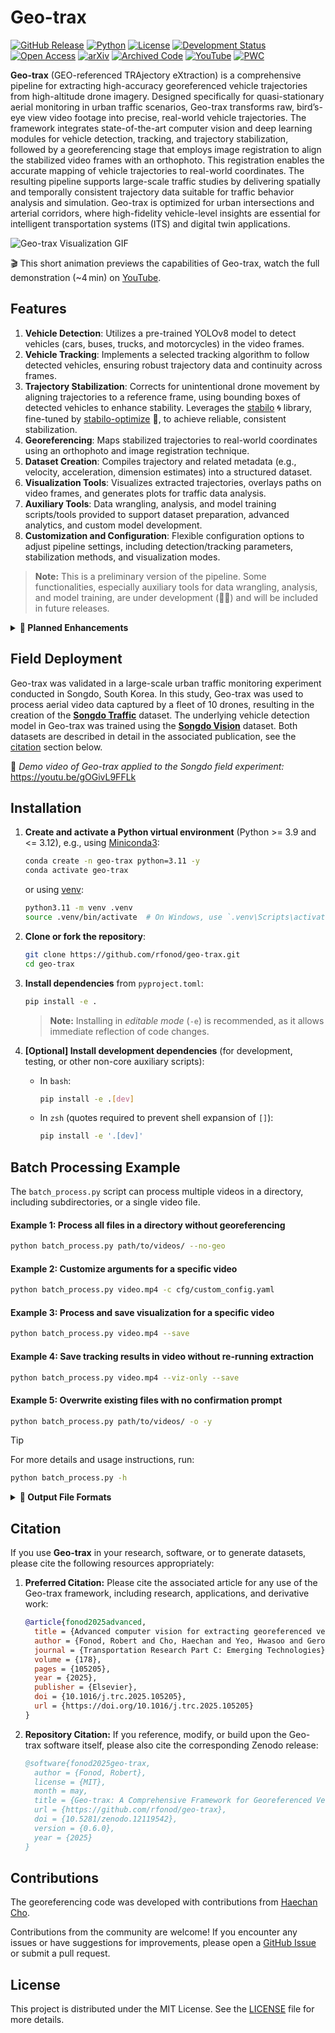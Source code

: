 # Geo-trax

[![GitHub Release](https://img.shields.io/github/v/release/rfonod/geo-trax?include_prereleases)](https://github.com/rfonod/geo-trax/releases) [![Python](https://img.shields.io/badge/python-3.9%2B-blue)](https://www.python.org/) [![License](https://img.shields.io/github/license/rfonod/geo-trax)](https://github.com/rfonod/geo-trax/blob/main/LICENSE) [![Development Status](https://img.shields.io/badge/development-active-brightgreen)](https://github.com/rfonod/geo-trax)
[![Open Access](https://img.shields.io/badge/Journal-10.1016%2Fj.trc.2025.105205-blue)](https://doi.org/10.1016/j.trc.2025.105205)
[![arXiv](https://img.shields.io/badge/arXiv-2411.02136-b31b1b.svg)](https://arxiv.org/abs/2411.02136) [![Archived Code](https://img.shields.io/badge/Zenodo-Software%20Archive-blue)](https://zenodo.org/doi/10.5281/zenodo.12119542) [![YouTube](https://img.shields.io/badge/YouTube-Video-red?logo=youtube&logoColor=red)](https://youtu.be/gOGivL9FFLk) [![PWC](https://img.shields.io/endpoint.svg?url=https://paperswithcode.com/badge/advanced-computer-vision-for-extracting/object-detection-on-songdo-vision)](https://paperswithcode.com/sota/object-detection-on-songdo-vision?p=advanced-computer-vision-for-extracting)

**Geo-trax** (GEO-referenced TRAjectory eXtraction) is a comprehensive pipeline for extracting high-accuracy georeferenced vehicle trajectories from high-altitude drone imagery. Designed specifically for quasi-stationary aerial monitoring in urban traffic scenarios, Geo-trax transforms raw, bird’s-eye view video footage into precise, real-world vehicle trajectories. The framework integrates state-of-the-art computer vision and deep learning modules for vehicle detection, tracking, and trajectory stabilization, followed by a georeferencing stage that employs image registration to align the stabilized video frames with an orthophoto. This registration enables the accurate mapping of vehicle trajectories to real-world coordinates. The resulting pipeline supports large-scale traffic studies by delivering spatially and temporally consistent trajectory data suitable for traffic behavior analysis and simulation. Geo-trax is optimized for urban intersections and arterial corridors, where high-fidelity vehicle-level insights are essential for intelligent transportation systems (ITS) and digital twin applications.

![Geo-trax Visualization GIF](https://raw.githubusercontent.com/rfonod/geo-trax/main/assets/geo-trax_visualization.gif?raw=True)

🎬 This short animation previews the capabilities of Geo-trax, watch the full demonstration (~4 min) on [YouTube](https://youtu.be/gOGivL9FFLk).

## Features

1. **Vehicle Detection**: Utilizes a pre-trained YOLOv8 model to detect vehicles (cars, buses, trucks, and motorcycles) in the video frames.
2. **Vehicle Tracking**: Implements a selected tracking algorithm to follow detected vehicles, ensuring robust trajectory data and continuity across frames.
3. **Trajectory Stabilization**: Corrects for unintentional drone movement by aligning trajectories to a reference frame, using bounding boxes of detected vehicles to enhance stability. Leverages the [stabilo](https://github.com/rfonod/stabilo) 🌀 library, fine-tuned by [stabilo-optimize](https://github.com/rfonod/stabilo-optimize) 🎯, to achieve reliable, consistent stabilization.
4. **Georeferencing**: Maps stabilized trajectories to real-world coordinates using an orthophoto and image registration technique.
5. **Dataset Creation**: Compiles trajectory and related metadata (e.g., velocity, acceleration, dimension estimates) into a structured dataset.
6. **Visualization Tools**: Visualizes extracted trajectories, overlays paths on video frames, and generates plots for traffic data analysis.
7. **Auxiliary Tools**: Data wrangling, analysis, and model training scripts/tools provided to support dataset preparation, advanced analytics, and custom model development.
8. **Customization and Configuration**: Flexible configuration options to adjust pipeline settings, including detection/tracking parameters, stabilization methods, and visualization modes.

> **Note:** This is a preliminary version of the pipeline. Some functionalities, especially auxiliary tools for data wrangling, analysis, and model training, are under development (👷🏼) and will be included in future releases.

<details>
<summary><b>🚀 Planned Enhancements</b></summary>

### Release Plan

- **Version =1.0.0**
  - Tools for comparing extracted trajectories with on-board sensor data.
  - Release all auxiliary tools for data wrangling, analysis, and (re-)training the detection model.
  - Basic documentation and examples covering all core functionalities.
  - Sample data for testing and demonstration purposes.

- **Version >1.0.0**
  - Pre-processing tools for raw video input.
  - Expanded documentation, tutorials (docs folder), and sample examples.
  - List of known limitations, e.g., ffmpeg backend version discrepancies in OpenCV.
  - Comprehensive unit tests for critical functions and end-to-end tests for the entire pipeline.
  - Publishing on PyPI for simplified installation and distribution.

- **Version 2.0.0**
  - Upgrades to the latest ultralytics (>8.2) and numpy (>2.0) versions.
  - Support for additional tracking algorithms and broader vehicle type recognition.
  - Transition to a modular package layout for enhanced maintainability.
  - Implementation of batch inference and multi-thread processing to improve scalability.
  - Automated testing workflows with GitHub Actions.

</details>

## Field Deployment

Geo-trax was validated in a large-scale urban traffic monitoring experiment conducted in Songdo, South Korea. In this study, Geo-trax was used to process aerial video data captured by a fleet of 10 drones, resulting in the creation of the [**Songdo Traffic**](https://doi.org/10.5281/zenodo.13828383) dataset. The underlying vehicle detection model in Geo-trax was trained using the [**Songdo Vision**](https://doi.org/10.5281/zenodo.13828407) dataset. Both datasets are described in detail in the associated publication, see the [citation](#citation) section below.

🎥 *Demo video of Geo-trax applied to the Songdo field experiment:*  https://youtu.be/gOGivL9FFLk

## Installation

1. **Create and activate a Python virtual environment** (Python >= 3.9 and <= 3.12), e.g., using [Miniconda3](https://www.anaconda.com/docs/getting-started/miniconda/install):

    ```bash
    conda create -n geo-trax python=3.11 -y
    conda activate geo-trax
    ```

    or using [venv](https://docs.python.org/3/library/venv.html):

    ```bash
    python3.11 -m venv .venv
    source .venv/bin/activate  # On Windows, use `.venv\Scripts\activate`
    ```

2. **Clone or fork the repository**:

    ```bash
    git clone https://github.com/rfonod/geo-trax.git
    cd geo-trax
    ```

3. **Install dependencies** from `pyproject.toml`:

    ```bash
    pip install -e .
    ```

    > **Note:** Installing in *editable mode* (`-e`) is recommended, as it allows immediate reflection of code changes.

4. **[Optional] Install development dependencies** (for development, testing, or other non-core auxiliary scripts):

    - In `bash`:

      ```bash
      pip install -e .[dev]
      ```

    - In `zsh` (quotes required to prevent shell expansion of `[]`):

      ```zsh
      pip install -e '.[dev]'
      ```

## Batch Processing Example

The `batch_process.py` script can process multiple videos in a directory, including subdirectories, or a single video file.

#### Example 1: Process all files in a directory without georeferencing

```bash
python batch_process.py path/to/videos/ --no-geo
```

#### Example 2: Customize arguments for a specific video

```bash
python batch_process.py video.mp4 -c cfg/custom_config.yaml
```

#### Example 3: Process and save visualization for a specific video

```bash
python batch_process.py video.mp4 --save
```

#### Example 4: Save tracking results in video without re-running extraction

```bash
python batch_process.py video.mp4 --viz-only --save
```

#### Example 5: Overwrite existing files with no confirmation prompt

```bash
python batch_process.py path/to/videos/ -o -y
```

> [!TIP]
> For more details and usage instructions, run:
>
> ```bash
> python batch_process.py -h
> ```


<details>
<summary><b>📁 Output File Formats</b></summary>
Suppose the input video is named `video.mp4`. The output files will be saved in the `results` folder relative to the input video. The following files will be generated:

- **video.txt**: Contains the extracted vehicle trajectories in the following format:

  ```text
  frame_id, vehicle_id, x_c(unstab), y_c(unstab), w(unstab), h(unstab), x_c(stab), y_c(stab), w(stab), h(stab), class_id, confidence, vehicle_length, vehicle_width
  ```

    where:
  - `frame_id`: Frame number (0, 1, ...).
  - `vehicle_id`: Unique vehicle identifier (1, 2, ...).
  - `x_c(unstab)`, `y_c(unstab)`: Unstabilized vehicle centroid coordinates.
  - `w(unstab)`, `h(unstab)`: Unstabilized vehicle bounding box width and height.
  - `x_c(stab)`, `y_c(stab)`: Stabilized vehicle centroid coordinates.
  - `w(stab)`, `h(stab)`: Stabilized vehicle bounding box width and height.
  - `class_id`: Vehicle class identifier (0: car (incl. vans), 1: bus, 2: truck, 3: motorcycle)
  - `confidence`: Detection confidence score (0-1).
  - `vehicle_length`, `vehicle_width`: Estimated vehicle dimensions in pixels.

- **video_vid_transf.txt**: Contains the transformation matrix for each frame in the format:

  ```text
  frame_id, h11, h12, h13, h21, h22, h23, h31, h32, h33
  ```

    where
  - `frame_id`: Frame number (1, 2, ...).
  - `hij`: Elements of the 3x3 homography matrix that maps each frame (`frame_id`) to the reference frame (frame 0).

- **video.yaml**: Video metadata and the configuration settings used for processing the `video.mp4`. (this file is saved in the same directory as the input video.)

- **video_mode_X.mp4**: Processed video in various visualization modes (X = 0, 1, 2):
  - **Mode 0**: Results overlaid on the original (unstabilized) video.
  - **Mode 1**: Results overlaid on the stabilized video.
  - **Mode 2**: Results plotted on top of the static reference frame.

  Each version can display vehicle bounding boxes, IDs, class labels, confidence scores, and short trajectory trails that fade and vary in thickness to indicate the recency of the movement. If an input `video.csv` file is available in the same directory as the input video, i.e., the converted flight logs, vehicle speed and lane information can be also displayed.

- **video.csv**: Contains the georeferenced vehicle trajectories in a tabular format. This file includes both geographic and local coordinates, estimated real-world dimensions, kinematic data, road section, and lane information. The columns are:

  ```text
  Vehicle_ID, Timestamp, Ortho_X, Ortho_Y, Local_X, Local_Y, Latitude, Longitude, Vehicle_Length, Vehicle_Width, Vehicle_Class, Vehicle_Speed, Vehicle_Acceleration, Road_Section, Lane_Number, Visibility
  ```

    where:
  - `Vehicle_ID`: Unique vehicle identifier.
  - `Timestamp`: Timestamp of the frame (YYYY-MM-DD HH:MM:SS.ms).
  - `Ortho_X`, `Ortho_Y`: X and Y coordinates of the vehicle centroid in the orthophoto's pixel coordinate system.
  - `Local_X`, `Local_Y`: X and Y coordinates of the vehicle centroid in a local projected coordinate system (e.g., EPSG:32633 for UTM zone 33N).
  - `Latitude`, `Longitude`: Geographic coordinates of the vehicle centroid (WGS84).
  - `Vehicle_Length`, `Vehicle_Width`: Estimated vehicle dimensions in meters.
  - `Vehicle_Class`: Vehicle class identifier (0: car (incl. vans), 1: bus, 2: truck, 3: motorcycle).
  - `Vehicle_Speed`: Estimated vehicle speed in km/h.
  - `Vehicle_Acceleration`: Estimated vehicle acceleration in m/s$^2$.
  - `Road_Section`: Identifier for the road segment the vehicle is on.
  - `Lane_Number`: Identifier for the lane the vehicle is in.
  - `Visibility`: Boolean indicating if the vehicle's bounding box is fully visible within the frame.

- **video_geo_transf.txt**: Contains the 3x3 georeferencing transformation matrix (homography) that maps points from the video's reference frame to the orthomap. The format is a comma-separated list of the 9 matrix elements:

  ```text
  h11, h12, h13, h21, h22, h23, h31, h32, h33
  ```

**Note:** *All output files (except `video.yaml`) are saved in the `results` folder relative to the input video.*

</details>

## Citation

If you use **Geo-trax** in your research, software, or to generate datasets, please cite the following resources appropriately:

1. **Preferred Citation:** Please cite the associated article for any use of the Geo-trax framework, including research, applications, and derivative work:

    ```bibtex
    @article{fonod2025advanced,
      title = {Advanced computer vision for extracting georeferenced vehicle trajectories from drone imagery},
      author = {Fonod, Robert and Cho, Haechan and Yeo, Hwasoo and Geroliminis, Nikolas},
      journal = {Transportation Research Part C: Emerging Technologies},
      volume = {178},
      pages = {105205},
      year = {2025},
      publisher = {Elsevier},
      doi = {10.1016/j.trc.2025.105205},
      url = {https://doi.org/10.1016/j.trc.2025.105205}
    }
    ```

2. **Repository Citation:** If you reference, modify, or build upon the Geo-trax software itself, please also cite the corresponding Zenodo release:

    ```bibtex
    @software{fonod2025geo-trax,
      author = {Fonod, Robert},
      license = {MIT},
      month = may,
      title = {Geo-trax: A Comprehensive Framework for Georeferenced Vehicle Trajectory Extraction from Drone Imagery},
      url = {https://github.com/rfonod/geo-trax},
      doi = {10.5281/zenodo.12119542},
      version = {0.6.0},
      year = {2025}
    }
    ```

## Contributions

The georeferencing code was developed with contributions from [Haechan Cho](https://github.com/cho-96).

Contributions from the community are welcome! If you encounter any issues or have suggestions for improvements, please open a [GitHub Issue](https://github.com/rfonod/geo-trax/issues) or submit a pull request.

## License

This project is distributed under the MIT License. See the [LICENSE](LICENSE) file for more details.

